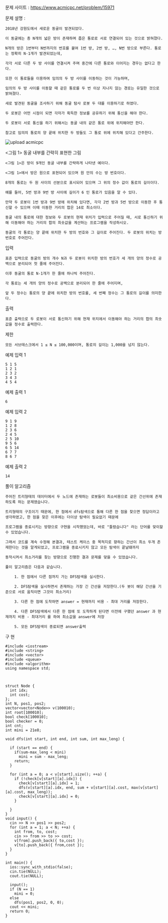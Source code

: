 문제 사이트 : https://www.acmicpc.net/problem/15971

문제 설명 :

    2018년 강원도에서 새로운 동굴이 발견되었다. 
    
    이 동굴에는 총 N개의 넓은 방이 존재하며 좁은 통로로 서로 연결되어 있는 것으로 밝혀졌다. 
    
    N개의 방은 1번부터 N번까지의 번호를 붙여 1번 방, 2번 방, …, N번 방으로 부른다. 통로는 정확히 N-1개가 발견되었는데, 
    
    각각 서로 다른 두 방 사이를 연결시켜 주며 중간에 다른 통로와 이어지는 경우는 없다고 한다. 
    
    또한 이 통로들을 이용하여 임의의 두 방 사이를 이동하는 것이 가능하며, 
    
    임의의 두 방 사이를 이동할 때 같은 통로를 두 번 이상 지나지 않는 경로는 유일한 것으로 밝혀졌다.

    새로 발견된 동굴을 조사하기 위해 동굴 탐사 로봇 두 대를 이용하기로 하였다. 
    
    두 로봇은 어떤 시점이 되면 각자가 획득한 정보를 공유하기 위해 통신을 해야 한다. 
    
    두 로봇이 서로 통신을 하기 위해서는 동굴 내의 같은 통로 위에 위치해야만 한다. 
    
    참고로 임의의 통로의 양 끝에 위치한 두 방들도 그 통로 위에 위치해 있다고 간주한다.

![upload acmicpc](https://user-images.githubusercontent.com/57944215/183918794-8c0f7242-c805-45a5-83d5-298601584065.png)

<그림 1> 동굴 내부를 간략히 표현한 그림

    <그림 1>은 방이 9개인 동굴 내부를 간략하게 나타낸 예이다. 
    
    <그림 1>에서 방은 원으로 표현되어 있으며 원 안의 수는 방 번호이다.
    
    8개의 통로는 두 원 사이의 선분으로 표시되어 있으며 그 위의 정수 값이 통로의 길이이다.
    
    예를 들어, 5번 방과 9번 방 사이에 길이가 6 인 통로가 있음을 알 수 있다.
    
    만약 두 로봇이 1번 방과 9번 방에 위치해 있다면, 각각 2번 방과 5번 방으로 이동한 후 통신할 수 있으며 이때 이동한 거리의 합은 14로 최소이다.

    동굴 내의 통로에 대한 정보와 두 로봇의 현재 위치가 입력으로 주어질 때, 서로 통신하기 위해 이동해야 하는 거리의 합의 최솟값을 계산하는 프로그램을 작성하시오.

    동굴의 각 통로는 양 끝에 위치한 두 방의 번호와 그 길이로 주어진다. 두 로봇의 위치는 방 번호로 주어진다.

입력

    표준 입력으로 동굴의 방의 개수 N과 두 로봇이 위치한 방의 번호가 세 개의 양의 정수로 공백으로 분리되어 첫 줄에 주어진다.
    
    이후 동굴의 통로 N-1개가 한 줄에 하나씩 주어진다. 
    
    각 통로는 세 개의 양의 정수로 공백으로 분리되어 한 줄에 주어지며, 
    
    앞 두 정수는 통로의 양 끝에 위치한 방의 번호를, 세 번째 정수는 그 통로의 길이를 의미한다.

출력

    표준 출력으로 두 로봇이 서로 통신하기 위해 현재 위치에서 이동해야 하는 거리의 합의 최솟값을 정수로 출력한다.

제한

    모든 서브태스크에서 1 ≤ N ≤ 100,000이며, 통로의 길이는 1,000을 넘지 않는다.



예제 입력 1 

    5 1 5
    1 2 1
    2 3 2
    3 4 3
    4 5 4

예제 출력 1 

    6

예제 입력 2 

    9 1 9
    1 2 8
    2 3 6
    2 4 5
    2 5 10
    9 5 6
    6 5 14
    6 7 7
    8 6 7

예제 출력 2 

    14
   
풀이 알고리즘

    주어진 트리형태의 데이터에서 두 노드에 존재하는 로봇들이 최소비용으로 같은 간선위에 존재하도록 하는 문제였습니다.
    
    트리형태의 구조이기 때문에, 한 점에서 dfs탐색으로 통해 다른 한 점을 찾으면 정답이라고 생각하였고, 한 점을 찾은 이후에는 더이상 탐색이 필요없기 때문에
    
    프로그램을 종료시키는 방향으로 구현을 시작했었는데, 바로 "틀렸습니다" 라는 단어를 맞이할 수 있었습니다.
    
    그래서 코드를 계속 수정해 본결과, 테스트 케이스 중 목적지로 향하는 간선이 최소 두개 존재한다는 것을 알게되었고, 프로그램을 종료시키지 않고 모든 탐색이 끝날떄까지
    
    동작시켜서 최소거리를 찾는 방향으로 진행한 결과 문제를 맞을 수 있었습니다.
    
    풀이 알고리즘은 다음과 같습니다.
    
        1. 한 점에서 다른 점까지 가는 DFS탐색을 실시한다.

        2. DFS탐색을 실시하면서 존재하는 가장 긴 간선을 저장한다.(두 봇이 해당 간선을 기준으로 서로 움직이면 그것이 최소거리)

        3. 다른 한 점에 도착하면 answer = 현재까지 비용 - 최대 거리를 저장한다.

        4. 다른 DFS탐색에서 다른 한 점에 또 도착하게 된다면 이전에 구했던 answer 과 현재까지 비용 - 최대거리 를 하여 최소값을 answer에 저장

        5. 모든 DFS탐색이 종료되면 answer출력
    
    
구 현

    #include <iostream>
    #include <string>
    #include <vector>
    #include <queue>
    #include <algorithm>
    using namespace std;



    struct Node {
      int idx;
      int cost;
    };
    int N, pos1, pos2;
    vector<vector<Node>> v(100010);
    int root[100010];
    bool check[100010];
    bool checker = 0;
    int cnt;
    int mini = 21e8;

    void dfs(int start, int end, int sum, int max_leng) {

      if (start == end) {
        if(sum-max_leng < mini)
          mini = sum - max_leng;
        return;
      }

      for (int a = 0; a < v[start].size(); ++a) {
        if (!check[v[start][a].idx]) {
          check[v[start][a].idx] = 1;
          dfs(v[start][a].idx, end, sum + v[start][a].cost, max(v[start][a].cost, max_leng));
          check[v[start][a].idx] = 0;
        }

      }
    }
    void input() {
      cin >> N >> pos1 >> pos2;
      for (int a = 1; a < N; ++a) {
        int from, to, cost;
        cin >> from >> to >> cost;
        v[from].push_back({ to,cost });
        v[to].push_back({ from,cost });
      }
    }

    int main() {
      ios::sync_with_stdio(false);
      cin.tie(NULL);
      cout.tie(NULL);

      input();
      if (N == 1)
        mini = 0;
      else
        dfs(pos1, pos2, 0, 0);
      cout << mini;
      return 0;
    }
